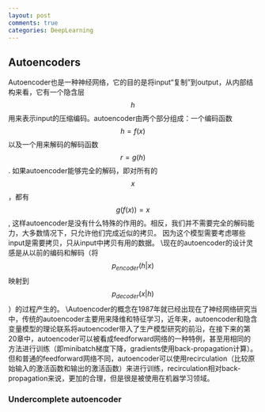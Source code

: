 ```yaml
---
layout: post
comments: true
categories: DeepLearning
---
```

## Autoencoders
  Autoencoder也是一种神经网络，它的目的是将input“复制”到output，从内部结构来看，它有一个隐含层$$h$$用来表示input的压缩编码。autoencoder由两个部分组成：一个编码函数 $$h=f(x)$$ 以及一个用来解码的解码函数 $$r=g(h)$$. 如果autoencoder能够完全的解码，即对所有的$$x$$，都有 $$g(f(x))=x$$, 这样autoencoder是没有什么特殊的作用的。相反，我们并不需要完全的解码能力，大多数情况下，只允许他们完成近似的拷贝。 因为这个模型需要考虑哪些input是需要拷贝，只从input中拷贝有用的数据。
  \\现在的autoencoder的设计灵感是从以前的编码和解码（将$$p_{encoder}(h|x)$$映射到$$p_{decoder}(x|h)$$）的过程产生的。
  \\Autoencoder的概念在1987年就已经出现在了神经网络研究当中，传统的autoencoder主要用来降维和特征学习，近年来，autoencoder和隐含变量模型的理论联系将autoencoder带入了生产模型研究的前沿，在接下来的第20章中，autoencoder可以被看成feedforward网络的一种特例，甚至用相同的方法进行训练（即minibatch梯度下降，gradients使用back-propagation计算）。但和普通的feedforward网络不同，autoencoder可以使用recirculation（比较原始输入的激活函数和输出的激活函数）来进行训练，recirculation相对back-propagation来说，更加的合理，但是很是被使用在机器学习领域。
  
### Undercomplete autoencoder

 
  
